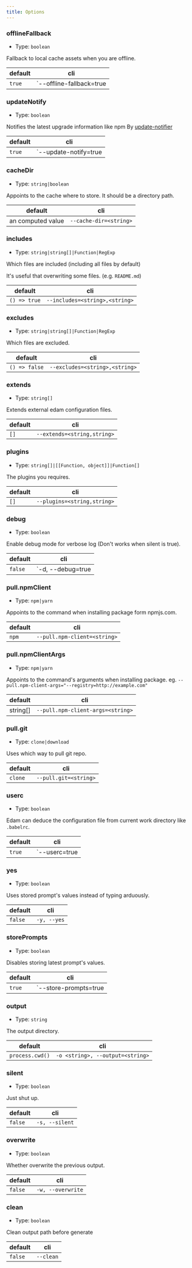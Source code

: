 ```yaml
---
title: Options
---
```


### offlineFallback

- Type: `boolean`

Fallback to local cache assets when you are offline.

| default | cli                             |
| ------- | ------------------------------- |
| `true`  | `--offline-fallback=true|false` |

### updateNotify

- Type: `boolean`

Notifies the latest upgrade information like npm
By [update-notifier](https://github.com/yeoman/update-notifier)

| default | cli                          |
| ------- | ---------------------------- |
| `true`  | `--update-notify=true|false` |

### cacheDir

- Type: `string|boolean`

Appoints to the cache where to store. It should be a directory path.

| default           | cli                    |
| ----------------- | ---------------------- |
| an computed value | `--cache-dir=<string>` |

### includes

- Type: `string|string[]|Function|RegExp`

Which files are included (including all files by default)

It's useful that overwriting some files. (e.g. `README.md`)

| default      | cli                            |
| ------------ | ------------------------------ |
| `() => true` | `--includes=<string>,<string>` |

### excludes

- Type: `string|string[]|Function|RegExp`

Which files are excluded.

| default       | cli                            |
| ------------- | ------------------------------ |
| `() => false` | `--excludes=<string>,<string>` |

### extends

- Type: `string[]`

Extends external edam configuration files.

| default | cli                         |
| ------- | --------------------------- |
| `[]`    | `--extends=<string,string>` |

### plugins

- Type: `string[]|[[Function, object]]|Function[]`

The plugins you requires.

| default | cli                         |
| ------- | --------------------------- |
| `[]`    | `--plugins=<string,string>` |

### debug

- Type: `boolean`

Enable debug mode for verbose log (Don't works when silent is true).

| default | cli                      |
| ------- | ------------------------ |
| `false` | `-d, --debug=true|false` |

### pull.npmClient

- Type: `npm|yarn`

Appoints to the command when installing package form npmjs.com.

| default | cli                          |
| ------- | ---------------------------- |
| `npm`   | `--pull.npm-client=<string>` |

### pull.npmClientArgs

- Type: `npm|yarn`

Appoints to the command's arguments when installing package. eg. `--pull.npm-client-args="--registry=http://example.com"`

| default  | cli                               |
| -------- | --------------------------------- |
| string[] | `--pull.npm-client-args=<string>` |

### pull.git

- Type: `clone|download`

Uses which way to pull git repo.

| default | cli                   |
| ------- | --------------------- |
| `clone` | `--pull.git=<string>` |

### userc

- Type: `boolean`

Edam can deduce the configuration file from current work directory like `.babelrc`.

| default | cli                  |
| ------- | -------------------- |
| `true`  | `--userc=true|false` |

### yes

- Type: `boolean`

Uses stored prompt's values instead of typing arduously.

| default | cli         |
| ------- | ----------- |
| `false` | `-y, --yes` |

### storePrompts

- Type: `boolean`

Disables storing latest prompt's values.

| default | cli                          |
| ------- | ---------------------------- |
| `true`  | `--store-prompts=true|false` |

### output

- Type: `string`

The output directory.

| default         | cli                              |
| --------------- | -------------------------------- |
| `process.cwd()` | `-o <string>, --output=<string>` |

### silent

- Type: `boolean`

Just shut up.

| default | cli            |
| ------- | -------------- |
| `false` | `-s, --silent` |

### overwrite

- Type: `boolean`

Whether overwrite the previous output.

| default | cli               |
| ------- | ----------------- |
| `false` | `-w, --overwrite` |

### clean

- Type: `boolean`

Clean output path before generate

| default | cli       |
| ------- | --------- |
| `false` | `--clean` |
